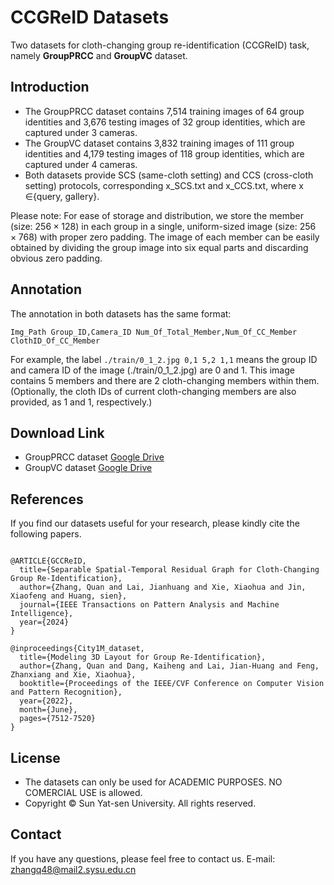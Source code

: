 # CCGReID Datasets
Two datasets for cloth-changing group re-identification (CCGReID) task, namely **GroupPRCC** and **GroupVC** dataset.

## Introduction
* The GroupPRCC dataset contains 7,514 training images of 64 group identities and 3,676 testing images of 32 group identities, which are captured under 3 cameras.
* The GroupVC dataset contains 3,832 training images of 111 group identities and 4,179 testing images of 118 group identities, which are captured under 4 cameras.
* Both datasets provide SCS (same-cloth setting) and CCS (cross-cloth setting) protocols, corresponding x_SCS.txt and x_CCS.txt, where x $\in${query, gallery}.

Please note: For ease of storage and distribution, we store the member (size: $256\times128$) in each group in a single, uniform-sized image (size: $256\times768$) with proper zero padding. The image of each member can be easily obtained by dividing the group image into six equal parts and discarding obvious zero padding.

## Annotation
The annotation in both datasets has the same format:
```
Img_Path Group_ID,Camera_ID Num_Of_Total_Member,Num_Of_CC_Member ClothID_Of_CC_Member
```
For example, the label ` ./train/0_1_2.jpg 0,1 5,2 1,1 ` means the group ID and camera ID of the image (./train/0_1_2.jpg) are 0 and 1. This image contains 5 members and there are 2 cloth-changing members within them. (Optionally, the cloth IDs of current cloth-changing members are also provided, as 1 and 1, respectively.)

## Download Link
* GroupPRCC dataset [Google Drive](https://drive.google.com/file/d/1m4O_G3Bdl9IBEYsLCJJnwLQLS8t3CtSR/view?usp=drive_link)
* GroupVC dataset [Google Drive](https://drive.google.com/file/d/1f0YFpND6iQkENabiD0-DR0LQQSp2HRxA/view?usp=drive_link)

## References
If you find our datasets useful for your research, please kindly cite the following papers.

```

@ARTICLE{GCCReID,
  title={Separable Spatial-Temporal Residual Graph for Cloth-Changing Group Re-Identification}, 
  author={Zhang, Quan and Lai, Jianhuang and Xie, Xiaohua and Jin, Xiaofeng and Huang, sien},
  journal={IEEE Transactions on Pattern Analysis and Machine Intelligence}, 
  year={2024}
}

@inproceedings{City1M_dataset,
  title={Modeling 3D Layout for Group Re-Identification},
  author={Zhang, Quan and Dang, Kaiheng and Lai, Jian-Huang and Feng, Zhanxiang and Xie, Xiaohua},
  booktitle={Proceedings of the IEEE/CVF Conference on Computer Vision and Pattern Recognition},
  year={2022},
  month={June},
  pages={7512-7520}
}
```

## License

* The datasets can only be used for ACADEMIC PURPOSES. NO COMERCIAL USE is allowed.
* Copyright © Sun Yat-sen University. All rights reserved.

## Contact
If you have any questions, please feel free to contact us. E-mail: zhangq48@mail2.sysu.edu.cn

